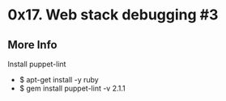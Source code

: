 # 0x17. Web stack debugging #3

## More Info
Install puppet-lint
* $ apt-get install -y ruby
* $ gem install puppet-lint -v 2.1.1
